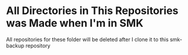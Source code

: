 # All Directories in This Repositories was Made when I'm in SMK
All repositories for these folder will be deleted after I clone it to this smk-backup repository
